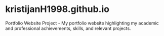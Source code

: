 # kristijanH1998.github.io
Portfolio Website Project - 
My portfolio website highlighting my academic and professional achievements, skills, and relevant projects.
